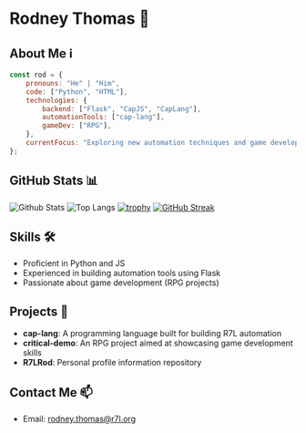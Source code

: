 # Rodney Thomas 🚀

## About Me ℹ️

```javascript
const rod = {
    pronouns: "He" | "Him",
    code: ["Python", "HTML"],
    technologies: {
        backend: ["Flask", "CapJS", "CapLang"],
        automationTools: ["cap-lang"],
        gameDev: ["RPG"],
    },
    currentFocus: "Exploring new automation techniques and game development concepts"
};
```

## GitHub Stats 📊

![Github Stats](https://github-readme-stats.vercel.app/api?username=R7LRod)
![Top Langs](https://github-readme-stats.vercel.app/api/top-langs/?username=R7LRod)
[![trophy](https://github-profile-trophy.vercel.app/?username=R7LRod)](https://github.com/R7LRod)
[![GitHub Streak](https://streak-stats.demolab.com/?user=R7LRod)](https://git.io/streak-stats)

## Skills 🛠️

- Proficient in Python and JS
- Experienced in building automation tools using Flask
- Passionate about game development (RPG projects)

## Projects 🚀

- **cap-lang**: A programming language built for building R7L automation
- **critical-demo**: An RPG project aimed at showcasing game development skills
- **R7LRod**: Personal profile information repository

## Contact Me 📫

- Email: [rodney.thomas@r7l.org](mailto:rodney.thomas@r7l.org)
